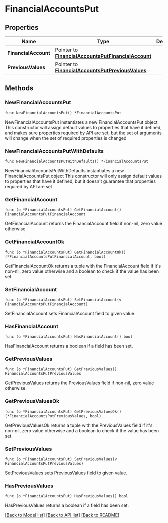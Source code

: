 # FinancialAccountsPut

## Properties

Name | Type | Description | Notes
------------ | ------------- | ------------- | -------------
**FinancialAccount** | Pointer to [**FinancialAccountsPutFinancialAccount**](FinancialAccountsPutFinancialAccount.md) |  | [optional] 
**PreviousValues** | Pointer to [**FinancialAccountsPutPreviousValues**](FinancialAccountsPutPreviousValues.md) |  | [optional] 

## Methods

### NewFinancialAccountsPut

`func NewFinancialAccountsPut() *FinancialAccountsPut`

NewFinancialAccountsPut instantiates a new FinancialAccountsPut object
This constructor will assign default values to properties that have it defined,
and makes sure properties required by API are set, but the set of arguments
will change when the set of required properties is changed

### NewFinancialAccountsPutWithDefaults

`func NewFinancialAccountsPutWithDefaults() *FinancialAccountsPut`

NewFinancialAccountsPutWithDefaults instantiates a new FinancialAccountsPut object
This constructor will only assign default values to properties that have it defined,
but it doesn't guarantee that properties required by API are set

### GetFinancialAccount

`func (o *FinancialAccountsPut) GetFinancialAccount() FinancialAccountsPutFinancialAccount`

GetFinancialAccount returns the FinancialAccount field if non-nil, zero value otherwise.

### GetFinancialAccountOk

`func (o *FinancialAccountsPut) GetFinancialAccountOk() (*FinancialAccountsPutFinancialAccount, bool)`

GetFinancialAccountOk returns a tuple with the FinancialAccount field if it's non-nil, zero value otherwise
and a boolean to check if the value has been set.

### SetFinancialAccount

`func (o *FinancialAccountsPut) SetFinancialAccount(v FinancialAccountsPutFinancialAccount)`

SetFinancialAccount sets FinancialAccount field to given value.

### HasFinancialAccount

`func (o *FinancialAccountsPut) HasFinancialAccount() bool`

HasFinancialAccount returns a boolean if a field has been set.

### GetPreviousValues

`func (o *FinancialAccountsPut) GetPreviousValues() FinancialAccountsPutPreviousValues`

GetPreviousValues returns the PreviousValues field if non-nil, zero value otherwise.

### GetPreviousValuesOk

`func (o *FinancialAccountsPut) GetPreviousValuesOk() (*FinancialAccountsPutPreviousValues, bool)`

GetPreviousValuesOk returns a tuple with the PreviousValues field if it's non-nil, zero value otherwise
and a boolean to check if the value has been set.

### SetPreviousValues

`func (o *FinancialAccountsPut) SetPreviousValues(v FinancialAccountsPutPreviousValues)`

SetPreviousValues sets PreviousValues field to given value.

### HasPreviousValues

`func (o *FinancialAccountsPut) HasPreviousValues() bool`

HasPreviousValues returns a boolean if a field has been set.


[[Back to Model list]](../README.md#documentation-for-models) [[Back to API list]](../README.md#documentation-for-api-endpoints) [[Back to README]](../README.md)


